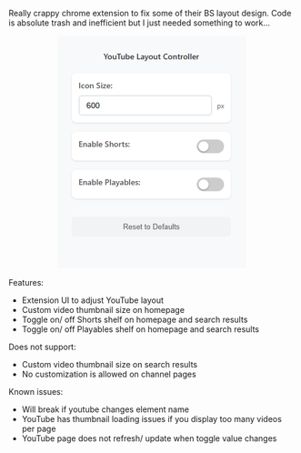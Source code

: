 Really crappy chrome extension to fix some of their BS layout design. Code is absolute trash and inefficient but I just needed something to work...

<p align="center">
    <img src="image.png" alt="image of extension UI"/>
</p>

Features:

- Extension UI to adjust YouTube layout
- Custom video thumbnail size on homepage
- Toggle on/ off Shorts shelf on homepage and search results
- Toggle on/ off Playables shelf on homepage and search results

Does not support:

- Custom video thumbnail size on search results
- No customization is allowed on channel pages

Known issues:

- Will break if youtube changes element name
- YouTube has thumbnail loading issues if you display too many videos per page
- YouTube page does not refresh/ update when toggle value changes
